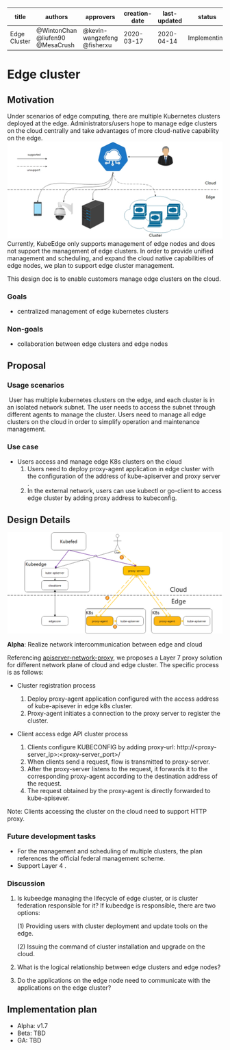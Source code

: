 | title        | authors     | approvers                  | creation-date | last-updated | status    |
| ------------ | ----------- | -------------------------- | ------------- | ------------ | --------- |
| Edge Cluster | @WintonChan @liufen90 @MesaCrush | @kevin-wangzefeng @fisherxu | 2020-03-17    | 2020-04-14 | Implementing |


# Edge cluster

## Motivation

Under scenarios of edge computing, there are multiple Kubernetes clusters deployed at the edge. Administrators/users hope to manage edge clusters on the cloud centrally and take advantages of more cloud-native capability on the edge.
    <img src="../images/proposals/edgecluster0.jpg">
Currently, KubeEdge only supports management of edge nodes and does not support the management of edge clusters. In order to provide unified management and scheduling, and expand the cloud native capabilities of edge nodes, we plan to support edge cluster management.

This design doc is to enable customers manage edge clusters on the cloud.

### Goals

- centralized management of edge kubernetes clusters

### Non-goals

- collaboration between edge clusters and edge nodes

## Proposal

### Usage scenarios

​    User has multiple kubernetes clusters on the edge, and each cluster is in an isolated network subnet. The user needs to access the subnet through different agents to manage the cluster. Users need to manage all edge clusters on the cloud in order to simplify operation and maintenance management.

### Use case

- Users access and manage edge K8s clusters on the cloud
  1. Users need to deploy proxy-agent application in edge cluster with the configuration of  the address of kube-apiserver and proxy server .
  2. In the external network, users can use kubectl or go-client to access  edge cluster  by adding proxy address to kubeconfig.

## Design Details

<img src="../images/proposals/edgecluster.PNG">

**Alpha**: Realize network intercommunication between edge and cloud

Referencing [apiserver-network-proxy](https://github.com/kubernetes-sigs/apiserver-network-proxy), we proposes a Layer 7 proxy solution for different network plane of cloud and edge cluster. The specific process is as follows:

- Cluster registration process
  1. Deploy proxy-agent application configured with  the access address of kube-apisever in edge k8s cluster. 
  2. Proxy-agent initiates a connection to the proxy server to register the cluster.

- Client access edge API cluster process
  1. Clients configure KUBECONFIG by adding proxy-url:  http://<proxy-server_ip>:<proxy-server_port>/
  2. When clients send a request,  flow is transmitted to proxy-server.
  3. After the proxy-server listens to the request, it forwards it to the corresponding proxy-agent according to the destination address of the request.
  4. The request obtained by the proxy-agent is directly forwarded to kube-apisever.

Note:  Clients accessing the cluster on the cloud need to support HTTP proxy.

### Future development tasks

- For the management and scheduling of multiple clusters, the plan references the official federal management scheme.
- Support Layer 4 .

### Discussion

1. Is kubeedge managing the lifecycle of edge cluster, or is cluster federation responsible for it? If kubeedge is responsible, there are two options:

   (1) Providing users with cluster deployment and update tools on the edge.

   (2) Issuing the command of cluster installation and upgrade on the  cloud.

3. What is the logical relationship between edge clusters and edge nodes?

4. Do the applications on the edge node need to communicate with the applications on the edge cluster? 

## Implementation plan
- Alpha: v1.7
- Beta: TBD
- GA: TBD
